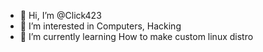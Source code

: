 - 👋 Hi, I’m @Click423
- 👀 I’m interested in Computers, Hacking
- 🌱 I’m currently learning How to make custom linux distro
